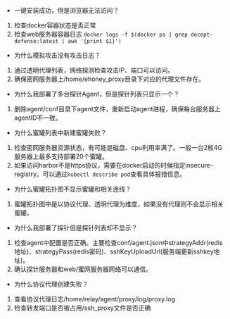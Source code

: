 - 一键安装成功，但是浏览器无法访问？

1. 检查docker容器状态是否正常
2. 检查web服务器容器日志
    `docker logs -f $(docker ps | grep decept-defense:latest | awk '{print $1}')`

- 为什么模拟攻击没有攻击日志？

1. 通过透明代理列表，网络探测检查攻击IP、端口可以访问。
2. 确保密网服务器上/home/ehoney_proxy目录下对应的代理文件存在。

- 为什么我部署了多台探针Agent，但是探针列表只显示一个？

1. 删除agent/conf目录下agent文件，重新启动agent进程，确保每台服务器上agentID不一致。

- 为什么蜜罐列表中新建蜜罐失败？

1. 检查密网服务器资源状态，有可能是磁盘、cpu利用率满了。一般一台2核4G服务器上最多支持部署20个蜜罐。
2. 如果访问harbor不是https协议，需要在docker启动的时候指定insecure-registry。可以通过`kubectl describe pod`查看具体报错信息。

- 为什么蜜罐拓扑图不显示蜜罐和相关连线？

1. 蜜罐拓扑图中是以协议代理、透明代理为维度，如果没有代理则不会显示相关蜜罐。

- 为什么我部署了探针但是探针列表却不显示？

1. 检查agent中配置是否正确。主要检查conf/agent.json中strategyAddr(redis地址)、strategyPass(redis密码)、sshKeyUploadUrl(服务端更新sshkey地址)。
2. 确认探针服务器和web/蜜网服务器网络可以通信。

- 为什么协议代理创建失败？

1. 查看协议代理日志/home/relay/agent/proxy/log/proxy.log
2. 检查转发端口是否被占用/ssh_proxy文件是否正确


